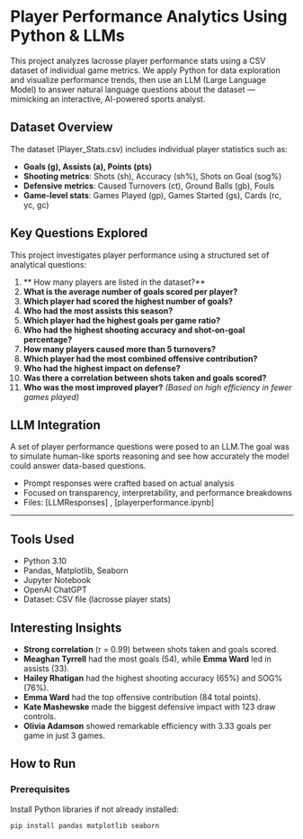 # Player Performance Analytics Using Python & LLMs

This project analyzes lacrosse player performance stats using a CSV dataset of individual game metrics. We apply Python for data exploration and visualize performance trends, then use an LLM (Large Language Model) to answer natural language questions about the dataset — mimicking an interactive, AI-powered sports analyst.

## Dataset Overview

The dataset (Player_Stats.csv) includes individual player statistics such as:

- **Goals (g), Assists (a), Points (pts)**
- **Shooting metrics**: Shots (sh), Accuracy (sh%), Shots on Goal (sog%)
- **Defensive metrics**: Caused Turnovers (ct), Ground Balls (gb), Fouls
- **Game-level stats**: Games Played (gp), Games Started (gs), Cards (rc, yc, gc)

## Key Questions Explored

This project investigates player performance using a structured set of analytical questions:

1. ** How many players are listed in the dataset?**  
2. **What is the average number of goals scored per player?**  
3. **Which player had scored the highest number of goals?**  
4. **Who had the most assists this season?**  
5. **Which player had the highest goals per game ratio?**  
6. **Who had the highest shooting accuracy and shot-on-goal percentage?**  
7. **How many players caused more than 5 turnovers?**  
8. **Which player had the most combined offensive contribution?**  
9. **Who had the highest impact on defense?**  
10. **Was there a correlation between shots taken and goals scored?**  
11. **Who was the most improved player?** *(Based on high efficiency in fewer games played)*

## LLM Integration

A set of player performance questions were posed to an LLM.The goal was to simulate human-like sports reasoning and see how accurately the model could answer data-based questions.

- Prompt responses were crafted based on actual analysis
- Focused on transparency, interpretability, and performance breakdowns
- Files: [LLMResponses] , [playerperformance.ipynb]

---

## Tools Used

-  Python 3.10
-  Pandas, Matplotlib, Seaborn
-  Jupyter Notebook
-  OpenAI ChatGPT
-  Dataset: CSV file (lacrosse player stats)

## Interesting Insights

- **Strong correlation** (r = 0.99) between shots taken and goals scored.
- **Meaghan Tyrrell** had the most goals (54), while **Emma Ward** led in assists (33).
- **Hailey Rhatigan** had the highest shooting accuracy (65%) and SOG% (76%).
- **Emma Ward** had the top offensive contribution (84 total points).
- **Kate Mashewske** made the biggest defensive impact with 123 draw controls.
- **Olivia Adamson** showed remarkable efficiency with 3.33 goals per game in just 3 games.


## How to Run

### Prerequisites

Install Python libraries if not already installed:

```bash
pip install pandas matplotlib seaborn
